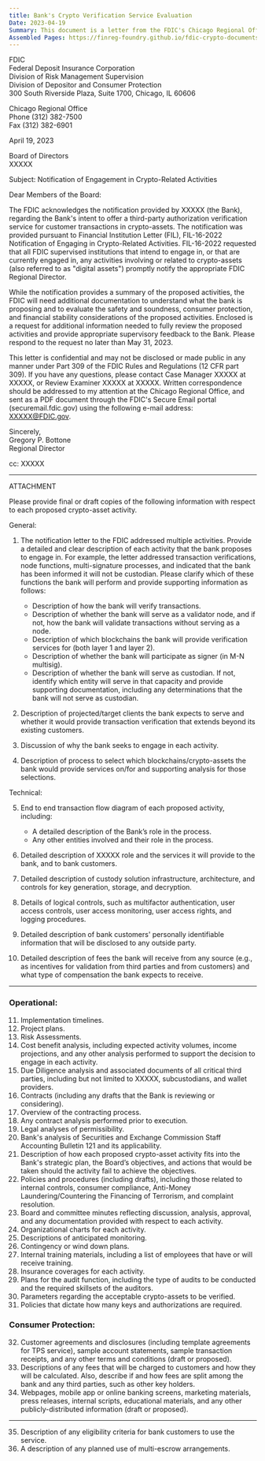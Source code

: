 ```yaml
---
title: Bank's Crypto Verification Service Evaluation
Date: 2023-04-19
Summary: This document is a letter from the FDIC's Chicago Regional Office acknowledging a bank's notification of its intent to offer a third-party authorization verification service for customer transactions in crypto-assets, as required by FIL-16-2022. The FDIC indicates that while the bank provided a summary of proposed activities, additional documentation is needed to evaluate safety and soundness, consumer protection, and financial stability considerations. The letter includes an extensive attachment requesting detailed information across multiple categories - general information about the proposed activities (including transaction verification, node functions, and multi-signature processes), technical details (transaction flow diagrams, custody solutions, logical controls), operational aspects (implementation timelines, risk assessments, third-party due diligence), and consumer protection information (customer agreements, fee structures, marketing materials). The bank is asked to respond by May 31, 2023. (AI-generated)
Assembled Pages: https://finreg-foundry.github.io/fdic-crypto-documents//assets/assembled_pages/document_42358.pdf
---
```

FDIC  
Federal Deposit Insurance Corporation  
Division of Risk Management Supervision  
Division of Depositor and Consumer Protection  
300 South Riverside Plaza, Suite 1700, Chicago, IL 60606  

Chicago Regional Office  
Phone (312) 382-7500  
Fax (312) 382-6901  

April 19, 2023  

Board of Directors  
XXXXX  

Subject: Notification of Engagement in Crypto-Related Activities  

Dear Members of the Board:  

The FDIC acknowledges the notification provided by XXXXX (the Bank), regarding the Bank's intent to offer a third-party authorization verification service for customer transactions in crypto-assets. The notification was provided pursuant to Financial Institution Letter (FIL), FIL-16-2022 Notification of Engaging in Crypto-Related Activities. FIL-16-2022 requested that all FDIC supervised institutions that intend to engage in, or that are currently engaged in, any activities involving or related to crypto-assets (also referred to as "digital assets") promptly notify the appropriate FDIC Regional Director.  

While the notification provides a summary of the proposed activities, the FDIC will need additional documentation to understand what the bank is proposing and to evaluate the safety and soundness, consumer protection, and financial stability considerations of the proposed activities. Enclosed is a request for additional information needed to fully review the proposed activities and provide appropriate supervisory feedback to the Bank. Please respond to the request no later than May 31, 2023.  

This letter is confidential and may not be disclosed or made public in any manner under Part 309 of the FDIC Rules and Regulations (12 CFR part 309). If you have any questions, please contact Case Manager XXXXX at XXXXX, or Review Examiner XXXXX at XXXXX. Written correspondence should be addressed to my attention at the Chicago Regional Office, and sent as a PDF document through the FDIC's Secure Email portal (securemail.fdic.gov) using the following e-mail address: XXXXX@FDIC.gov.  

Sincerely,  
Gregory P. Bottone  
Regional Director  

cc: XXXXX  


---

ATTACHMENT

Please provide final or draft copies of the following information with respect to each proposed crypto-asset activity.

General:

1. The notification letter to the FDIC addressed multiple activities. Provide a detailed and clear description of each activity that the bank proposes to engage in. For example, the letter addressed transaction verifications, node functions, multi-signature processes, and indicated that the bank has been informed it will not be custodian. Please clarify which of these functions the bank will perform and provide supporting information as follows:
   - Description of how the bank will verify transactions.
   - Description of whether the bank will serve as a validator node, and if not, how the bank will validate transactions without serving as a node.
   - Description of which blockchains the bank will provide verification services for (both layer 1 and layer 2).
   - Description of whether the bank will participate as signer (in M-N multisig).
   - Description of whether the bank will serve as custodian. If not, identify which entity will serve in that capacity and provide supporting documentation, including any determinations that the bank will not serve as custodian.

2. Description of projected/target clients the bank expects to serve and whether it would provide transaction verification that extends beyond its existing customers.

3. Discussion of why the bank seeks to engage in each activity.

4. Description of process to select which blockchains/crypto-assets the bank would provide services on/for and supporting analysis for those selections.

Technical:

5. End to end transaction flow diagram of each proposed activity, including:
   - A detailed description of the Bank’s role in the process.
   - Any other entities involved and their role in the process.

6. Detailed description of XXXXX role and the services it will provide to the bank, and to bank customers.

7. Detailed description of custody solution infrastructure, architecture, and controls for key generation, storage, and decryption.

8. Details of logical controls, such as multifactor authentication, user access controls, user access monitoring, user access rights, and logging procedures.

9. Detailed description of bank customers' personally identifiable information that will be disclosed to any outside party.

10. Detailed description of fees the bank will receive from any source (e.g., as incentives for validation from third parties and from customers) and what type of compensation the bank expects to receive.

---

### Operational:

11. Implementation timelines.  
12. Project plans.  
13. Risk Assessments.  
14. Cost benefit analysis, including expected activity volumes, income projections, and any other analysis performed to support the decision to engage in each activity.  
15. Due Diligence analysis and associated documents of all critical third parties, including but not limited to XXXXX, subcustodians, and wallet providers.  
16. Contracts (including any drafts that the Bank is reviewing or considering).  
17. Overview of the contracting process.  
18. Any contract analysis performed prior to execution.  
19. Legal analyses of permissibility.  
20. Bank's analysis of Securities and Exchange Commission Staff Accounting Bulletin 121 and its applicability.  
21. Description of how each proposed crypto-asset activity fits into the Bank's strategic plan, the Board’s objectives, and actions that would be taken should the activity fail to achieve the objectives.  
22. Policies and procedures (including drafts), including those related to internal controls, consumer compliance, Anti-Money Laundering/Countering the Financing of Terrorism, and complaint resolution.  
23. Board and committee minutes reflecting discussion, analysis, approval, and any documentation provided with respect to each activity.  
24. Organizational charts for each activity.  
25. Descriptions of anticipated monitoring.  
26. Contingency or wind down plans.  
27. Internal training materials, including a list of employees that have or will receive training.  
28. Insurance coverages for each activity.  
29. Plans for the audit function, including the type of audits to be conducted and the required skillsets of the auditors.  
30. Parameters regarding the acceptable crypto-assets to be verified.  
31. Policies that dictate how many keys and authorizations are required.  

### Consumer Protection:

32. Customer agreements and disclosures (including template agreements for TPS service), sample account statements, sample transaction receipts, and any other terms and conditions (draft or proposed).  
33. Descriptions of any fees that will be charged to customers and how they will be calculated. Also, describe if and how fees are split among the bank and any third parties, such as other key holders.  
34. Webpages, mobile app or online banking screens, marketing materials, press releases, internal scripts, educational materials, and any other publicly-distributed information (draft or proposed).

---

35. Description of any eligibility criteria for bank customers to use the service.  
36. A description of any planned use of multi-escrow arrangements.